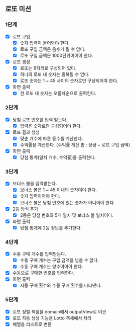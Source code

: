 ## 로또 미션

### 1단계

- [x] 로또 구입
    - [x] 숫자 입력이 들어와야 한다.
    - [x] 로또 구입 금액은 음수가 될 수 없다.
    - [x] 로또 구입 금액은 1000단위이어야 한다.
- [x] 로또 생성
    - [x] 로또는 6자리로 구성되어 있다.
    - [x] 하나의 로또 내 숫자는 중복될 수 없다.
    - [x] 로또 숫자는 1 ~ 45 사이의 숫자로만 구상되어야 한다.
- [x] 화면 출력
    - [x] 한 로또 내 숫자는 오름차순으로 출력한다.

### 2단계

- [x] 당첨 로또 번호를 입력 받는다.
    - [x] 입력은 숫자로만 구성되어야 한다.
- [x] 로또 결과 생성
    - [x] 맞춘 개수에 따른 등수를 계산한다.
    - [x] 수익률을 계산한다. (수익률 계산 법 : 상금 ÷ 로또 구입 금액)
- [x] 화면 출력
    - [x] 당첨 통계(일치 개수, 수익률)를 출력한다.

### 3단계

- [x] 보너스 볼을 입력받는다.
    - [x] 보너스 볼은 1 ~ 45 이내의 숫자여야 한다.
    - [x] 숫자 입력이어야 한다.
    - [x] 보너스 볼은 당첨 번호에 있는 숫자가 아니어야 한다.
- [x] 2등 방식 추가
    - [x] 2등은 당첨 번호와 5개 일치 및 보너스 볼 일치이다.
- [x] 화면 출력
    - [x] 당첨 통계에 2등 정보를 추가한다.

### 4단계

- [x] 수동 구매 개수를 입력받는다.
    - [x] 수동 구매 개수는 구입 금액을 넘을 수 없다.
    - [x] 수동 구매 개수는 양수이어야 한다.
- [x] 수동으로 구매한 번호를 입력한다.
- [x] 화면 출력
    - [x] 자동 구매 횟수와 수동 구매 횟수를 나타낸다.

### 5단계

- [x] 로또 정렬 책임을 domain에서 outputView로 이관
- [x] 로또 자동 생성 기능을 Lotto 객체에서 처리
- [x] 배열을 리스트로 변환

